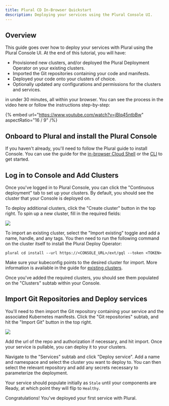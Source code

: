 ```yaml
---
title: Plural CD In-Browser Quickstart
description: Deploying your services using the Plural Console UI.
---
```


## Overview

This guide goes over how to deploy your services with Plural using the Plural Console UI. At the end of this tutorial, you will have:

- Provisioned new clusters, and/or deployed the Plural Deployment Operator on your existing clusters.
- Imported the Git repositories containing your code and manifests.
- Deployed your code onto your clusters of choice.
- Optionally updated any configurations and permissions for the clusters and services.

in under 30 minutes, all within your browser. You can see the process in the video here or follow the instructions step-by-step:

{% embed url="https://www.youtube.com/watch?v=jBlq45ntbBw" aspectRatio="16 / 9" /%}

## Onboard to Plural and install the Plural Console

If you haven't already, you'll need to follow the Plural guide to install Console. You can use the guide for the [in-browser Cloud Shell](/getting-started/cloud-shell-quickstart) or the [CLI](/getting-started/quickstart) to get started.

## Log in to Console and Add Clusters

Once you've logged in to Plural Console, you can click the "Continuous deployment" tab to set up your clusters. By default, you should see the cluster that your Console is deployed on.

To deploy additional clusters, click the "Create cluster" button in the top right. To spin up a new cluster, fill in the required fields:

![](/assets/deployments/create-cluster.png)

To import an existing cluster, select the "Import existing" toggle and add a name, handle, and any tags. You then need to run the following command on the cluster itself to install the Plural Deploy Operator:

```
plural cd install --url https://<CONSOLE_URL>/ext/gql --token <TOKEN>
```

Make sure your kubeconfig points to the desired cluster for import. More information is available in the guide for [existing clusters](/deployments/existing-cluster).

Once you've added the required clusters, you should see them populated on the "Clusters" subtab within your Console.

## Import Git Repositories and Deploy services

You'll need to then import the Git repository containing your service and the associated Kubernetes manifests. Click the "Git repositories" subtab, and hit the "Import Git" button in the top right.

![](/assets/deployments/import-git.png)

Add the url of the repo and authorization if necessary, and hit import. Once your service is pullable, you can deploy it to your clusters.

Navigate to the "Services" subtab and click "Deploy service". Add a name and namespace and select the cluster you want to deploy to. You can then select the relevant repository and add any secrets necessary to parameterize the deployment.

Your service should populate initially as `Stale` until your components are Ready, at which point they will flip to `Healthy`.

Congratulations! You've deployed your first service with Plural.
